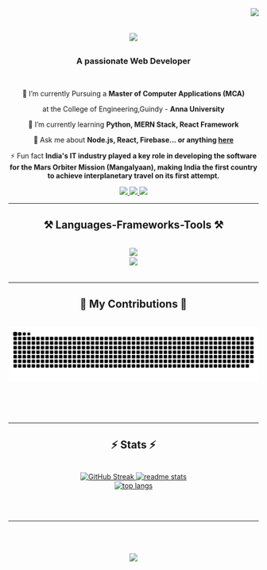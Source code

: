 <img align="right" src="https://visitor-badge.laobi.icu/badge?page_id=Sakthivel0308.Sakthivel0308" />

<h1 align="center">
    <img src="https://readme-typing-svg.herokuapp.com/?font=Righteous&size=35&center=true&vCenter=true&width=500&height=70&duration=4000&lines=Hi+There!+👋;+I'm+Sakthivel+!;" />
</h1>

<h3 align="center" style="text-decoration: none;">A passionate Web Developer</h3>


<br/>

<div align="center">
 
 🔭 I’m currently Pursuing a **Master of Computer Applications (MCA)** 
 
 at the College of Engineering,Guindy - **Anna University**
 
 🌱 I’m currently learning **Python, MERN Stack, React Framework**

💬 Ask me about **Node.js, React, Firebase... or anything [here](https://github.com/Sakthivel0308/Sakthivel0308/issues)**

⚡ Fun fact **India's IT industry played a key role in developing the software for the Mars Orbiter Mission (Mangalyaan), 
making India the first country to achieve interplanetary travel on its first attempt.**

 </div>
 
<div align="center"> 
  <a href="mailto:sakthivel.g0308@gmail.com">
    <img src="https://img.shields.io/badge/Gmail-333333?style=for-the-badge&logo=gmail&logoColor=red" />
  </a>
  <a href="www.linkedin.com/in/sakthivel0308" target="_blank">
    <img src="https://img.shields.io/badge/LinkedIn-0077B5?style=for-the-badge&logo=linkedin&logoColor=white" target="_blank" />
  </a>
  <a href="https://Sakthivel0308.github.io" target="_blank">
     <img src="https://img.shields.io/badge/Portfolio-FF5722?style=for-the-badge&logo=todoist&logoColor=white" target="_blank" /> <!-- sqlite, safari, google-chrome are other good icon options -->
  </a>
</div>

 <hr/>
 
<h2 align="center">⚒️ Languages-Frameworks-Tools ⚒️</h2>
<br/>
<div align="center">
    <img src="https://skillicons.dev/icons?i=react,html,css,vscode,github,figma,git" /><br>
    <img src="https://skillicons.dev/icons?i=nodejs,python,javascript,typescript,express,firebase,mongodb,c,java,mysql" /><br>
</div>

<br/>
<hr/>

<div align="center">
  <h2>🐍 My Contributions 🐍</h2>
  <br>
  <img alt="snake eating my contributions" src="https://raw.githubusercontent.com/Sakthivel0308/Sakthivel0308/output/github-contribution-grid-snake.svg" />
  
  <br/><br/><br/>
</div>

<hr/>

<h2 align="center">⚡ Stats ⚡</h2>
<br>
<div align=center>
  <a href="https://git.io/streak-stats"><img src="https://streak-stats.demolab.com?user=Sakthivel0308&theme=react&border_radius=10&date_format=M%20j%5B%2C%20Y%5D&card_width=390&card_height=150" alt="GitHub Streak" />
  <img width=390 src="https://github-readme-stats.vercel.app/api?username=Sakthivel0308&count_private=true&show_icons=true&theme=react&rank_icon=github&border_radius=10&card_height=150" alt="readme stats" />
  <br/>
  <img width=325 align="center" src="https://github-readme-stats.vercel.app/api/top-langs/?username=Sakthivel0308&hide=HTML&langs_count=8&layout=compact&theme=react&border_radius=10&size_weight=0.5&count_weight=0.5&exclude_repo=github-readme-stats" alt="top langs" />
</div>

<br/><br/>

<hr/>

<br/>

<h2 align="center">
    <img src="https://readme-typing-svg.herokuapp.com/?font=Righteous&size=35&center=true&vCenter=true&width=900&height=80&duration=4000&lines=Thank+you+for+checking+out+my+project.+✨;+Contact+me+for+more+information+or+to+collaborate.+!;" />
</h2>

<br/>


